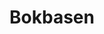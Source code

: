 ---
title: Bokbasen
member_url: https://www.bokbasen.no/
country: Norway
series: ["country"] 
tags: ["members"]
categories: ["Ebook distributors"]
summary: "the ebook distributor in Norway."
press:
active: true
layout: members 
showReadTime: false
showDate: false
permalink: ""
--- 